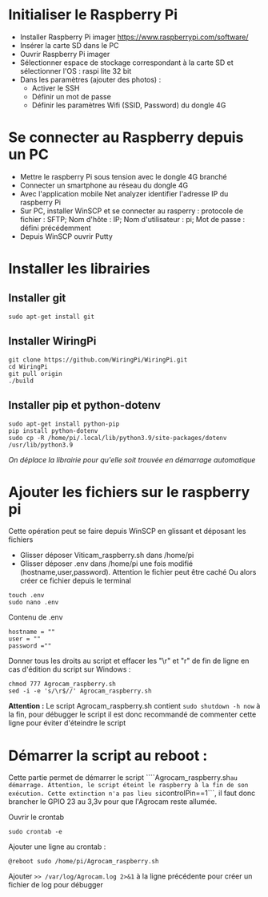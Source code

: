 # Initialiser le Raspberry Pi #
- Installer Raspberry Pi imager https://www.raspberrypi.com/software/
- Insérer la carte SD dans le PC
- Ouvrir Raspberry Pi imager
- Sélectionner espace de stockage correspondant à la carte SD et sélectionner l'OS : raspi lite 32 bit
- Dans les paramètres (ajouter des photos) :
    - Activer le SSH
    - Définir un mot de passe 
    - Définir les paramètres Wifi (SSID, Password) du dongle 4G

# Se connecter au Raspberry depuis un PC #
- Mettre le raspberry Pi sous tension avec le dongle 4G branché
- Connecter un smartphone au réseau du dongle 4G
- Avec l'application mobile Net analyzer identifier l'adresse IP du raspberry Pi
- Sur PC, installer WinSCP et se connecter au rasperry : protocole de fichier : SFTP; Nom d'hôte : IP; Nom d'utilisateur : pi; Mot de passe : défini précédemment
- Depuis WinSCP ouvrir Putty

# Installer les librairies #
## Installer git ##
```
sudo apt-get install git
```
## Installer WiringPi ##
```
git clone https://github.com/WiringPi/WiringPi.git
cd WiringPi
git pull origin
./build
```
## Installer pip et python-dotenv ##
```
sudo apt-get install python-pip
pip install python-dotenv
sudo cp -R /home/pi/.local/lib/python3.9/site-packages/dotenv /usr/lib/python3.9 
```
*On déplace la librairie pour qu'elle soit trouvée en démarrage automatique*
# Ajouter les fichiers sur le raspberry pi #
Cette opération peut se faire depuis WinSCP en glissant et déposant les fichiers

- Glisser déposer Viticam_raspberry.sh dans /home/pi
- Glisser déposer .env dans /home/pi une fois modifié (hostname,user,password). Attention le fichier peut être caché
    Ou alors créer ce fichier depuis le terminal
```
touch .env
sudo nano .env
```
Contenu de .env
```
hostname = ""
user = ""
password =""
```
Donner tous les droits au script et effacer les "\r" et "r" de fin de ligne en cas d'édition du script sur Windows :
```
chmod 777 Agrocam_raspberry.sh
sed -i -e 's/\r$//' Agrocam_raspberry.sh
```
**Attention :** Le script Agrocam_raspberry.sh contient ```sudo shutdown -h now``` à la fin, pour débugger le script il est donc recommandé de commenter cette ligne pour éviter d'éteindre le script

# Démarrer la script au reboot : #
Cette partie permet de démarrer le script ````Agrocam_raspberry.sh``` au démarrage. Attention, le script éteint le raspberry à la fin de son exécution. Cette extinction n'a pas lieu si ```controlPin==1```, il faut donc brancher le GPIO 23 au 3,3v pour que l'Agrocam reste allumée.


Ouvrir le crontab 
```
sudo crontab -e
```
Ajouter une ligne au crontab :
```
@reboot sudo /home/pi/Agrocam_raspberry.sh 
```
Ajouter ```>> /var/log/Agrocam.log 2>&1``` à la ligne précédente pour créer un fichier de log pour débugger 

